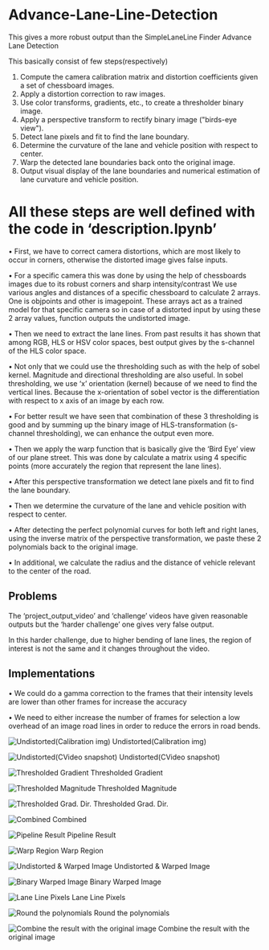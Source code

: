 # Advance-Lane-Line-Detection
This gives a more robust output than the SimpleLaneLine Finder
Advance Lane Detection

This basically consist of few steps(respectively)

1.	Compute the camera calibration matrix and distortion coefficients given a set of chessboard images.
2.	Apply a distortion correction to raw images.
3.	Use color transforms, gradients, etc., to create a thresholder binary image.
4.	Apply a perspective transform to rectify binary image ("birds-eye view").
5.	Detect lane pixels and fit to find the lane boundary.
6.	Determine the curvature of the lane and vehicle position with respect to center.
7.	Warp the detected lane boundaries back onto the original image.
8.	Output visual display of the lane boundaries and numerical estimation of lane curvature and vehicle position.

# All these steps are well defined with the code in ‘description.Ipynb’

•	First, we have to correct camera distortions, which are most likely to occur in corners, otherwise the distorted image gives false inputs.

•	For a specific camera this was done by using the help of chessboards images due to its robust corners and sharp intensity/contrast We use various angles and distances of a specific chessboard to calculate 2 arrays. One is objpoints and other is imagepoint. These arrays act as a trained model for that specific camera so in case of a distorted input by using these 2 array values, function outputs the undistorted image.

•	Then we need to extract the lane lines. From past results it has shown that among RGB, HLS or HSV color spaces, best output gives by the s-channel of the HLS color space.

•	Not only that we could use the thresholding such as with the help of sobel kernel. Magnitude and directional thresholding are also useful. In sobel thresholding, we use ‘x’ orientation (kernel) because of we need to find the vertical lines. Because the x-orientation of sobel vector is  the differentiation with respect to x axis of an image by each row.

•	For better result we have seen that combination of these 3 thresholding is good and by summing up the binary image of HLS-transformation (s-channel thresholding), we can enhance the output even more.

•	Then we apply the warp function that is basically give the ‘Bird Eye’ view of our plane street. This was done by calculate a matrix using 4 specific points (more accurately the region that represent the lane lines).

•	After this perspective transformation we detect lane pixels and fit to find the lane boundary.

•	Then we determine the curvature of the lane and vehicle position with respect to center.

•	After detecting the perfect polynomial curves for both left and right lanes, using the inverse matrix of the perspective transformation, we paste these 2 polynomials back to the original image.

•	In additional, we calculate the radius and the distance of vehicle relevant to the center of the road.


## Problems

The ‘project_output_video’ and ‘challenge’ videos have given reasonable outputs but the ‘harder challenge’ one gives very false output.

In this harder challenge, due to higher bending of lane lines, the region of interest is not the same and it changes throughout the video.


## Implementations

•	We could do a gamma correction to the frames that their intensity levels are lower than other frames for increase the accuracy

•	We need to either increase the number of frames for selection a low overhead of an image road lines in order to reduce the errors in road bends.


![Undistorted(Calibration img)](/READ_ME/snap2.png)       Undistorted(Calibration img)

![Undistorted(CVideo snapshot)](/READ_ME/snap3.png)       Undistorted(CVideo snapshot)

![Thresholded Gradient](/READ_ME/snap4.png)               Thresholded Gradient

![Thresholded Magnitude](/READ_ME/snap5.png)               Thresholded Magnitude

![Thresholded Grad. Dir.](/READ_ME/snap6.png)              Thresholded Grad. Dir.

![Combined](/READ_ME/snap7.png)                            Combined

![Pipeline Result](/READ_ME/snap8.png)                     Pipeline Result

![Warp Region](/READ_ME/snap9.png)                         Warp Region

![Undistorted & Warped Image](/READ_ME/snap10.png)          Undistorted & Warped Image

![Binary Warped Image](/READ_ME/snap11.png)                 Binary Warped Image

![Lane Line Pixels](/READ_ME/snap12.png)                    Lane Line Pixels

![Round the polynomials](/READ_ME/snap1.png)               Round the polynomials

![Combine the result with the original image](/READ_ME/snap13.png)  Combine the result with the original image








